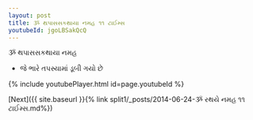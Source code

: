 ```yaml
---
layout: post
title: ૐ થપાસસકથાયા નમહ ૧૧ ટાઈમ્સ
youtubeId: jgoLBSakQcQ
---
```

 
 
 ૐ થપાસસકથાયા નમહ  
 
 -  જે ભારે તપસ્યામાં ડૂબી ગયો છે 
 
  
 
  
 
 
 
 
 
 


{% include youtubePlayer.html id=page.youtubeId %}
 
[Next]({{ site.baseurl }}{% link  split1/_posts/2014-06-24-ૐ રથયે નમહ ૧૧ ટાઈમ્સ.md%})
 
